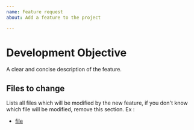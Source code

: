 ```yaml
---
name: Feature request
about: Add a feature to the project

---
```


# Development Objective
A clear and concise description of the feature.

## Files to change
Lists all files which will be modified by the new feature, if you don't know which file will be modified, remove this section.
Ex : 
- [file](https://github.com/bref-n-share/)

